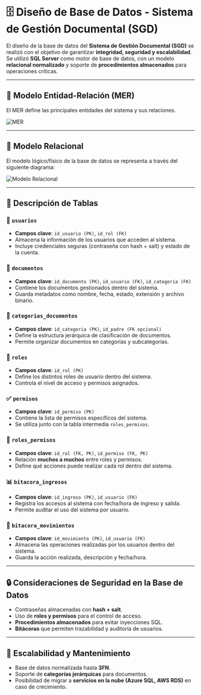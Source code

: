 # 🗄️ Diseño de Base de Datos - Sistema de Gestión Documental (SGD)

El diseño de la base de datos del **Sistema de Gestión Documental (SGD)** se realizó con el objetivo de garantizar **integridad, seguridad y escalabilidad**.  
Se utilizó **SQL Server** como motor de base de datos, con un modelo **relacional normalizado** y soporte de **procedimientos almacenados** para operaciones críticas.

---

## 🔹 Modelo Entidad-Relación (MER)

El MER define las principales entidades del sistema y sus relaciones.  

![MER](./MER_SGD.drawio.png)

---

## 🔹 Modelo Relacional

El modelo lógico/físico de la base de datos se representa a través del siguiente diagrama:  

![Modelo Relacional](./Captura.PNG)

---

## 📑 Descripción de Tablas

### 👤 `usuarios`
- **Campos clave**: `id_usuario (PK)`, `id_rol (FK)`
- Almacena la información de los usuarios que acceden al sistema.  
- Incluye credenciales seguras (contraseña con hash + salt) y estado de la cuenta.

### 📝 `documentos`
- **Campos clave**: `id_documento (PK)`, `id_usuario (FK)`, `id_categoria (FK)`
- Contiene los documentos gestionados dentro del sistema.  
- Guarda metadatos como nombre, fecha, estado, extensión y archivo binario.

### 📂 `categorias_documentos`
- **Campos clave**: `id_categoria (PK)`, `id_padre (FK opcional)`
- Define la estructura jerárquica de clasificación de documentos.  
- Permite organizar documentos en categorías y subcategorías.

### 🔐 `roles`
- **Campos clave**: `id_rol (PK)`
- Define los distintos roles de usuario dentro del sistema.  
- Controla el nivel de acceso y permisos asignados.

### ✅ `permisos`
- **Campos clave**: `id_permiso (PK)`
- Contiene la lista de permisos específicos del sistema.  
- Se utiliza junto con la tabla intermedia `roles_permisos`.

### 🔗 `roles_permisos`
- **Campos clave**: `id_rol (FK, PK)`, `id_permiso (FK, PK)`
- Relación **muchos a muchos** entre roles y permisos.  
- Define qué acciones puede realizar cada rol dentro del sistema.

### 📊 `bitacora_ingresos`
- **Campos clave**: `id_ingreso (PK)`, `id_usuario (FK)`
- Registra los accesos al sistema con fecha/hora de ingreso y salida.  
- Permite auditar el uso del sistema por usuario.

### 🔎 `bitacora_movimientos`
- **Campos clave**: `id_movimiento (PK)`, `id_usuario (FK)`
- Almacena las operaciones realizadas por los usuarios dentro del sistema.  
- Guarda la acción realizada, descripción y fecha/hora.

---

## 🔒 Consideraciones de Seguridad en la Base de Datos
- Contraseñas almacenadas con **hash + salt**.  
- Uso de **roles y permisos** para el control de acceso.  
- **Procedimientos almacenados** para evitar inyecciones SQL.  
- **Bitácoras** que permiten trazabilidad y auditoría de usuarios.

---

## 🚀 Escalabilidad y Mantenimiento
- Base de datos normalizada hasta **3FN**.  
- Soporte de **categorías jerárquicas** para documentos.  
- Posibilidad de migrar a **servicios en la nube (Azure SQL, AWS RDS)** en caso de crecimiento.  

